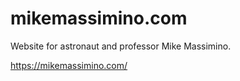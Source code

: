 # mikemassimino.com

Website for astronaut and professor Mike Massimino.

https://mikemassimino.com/